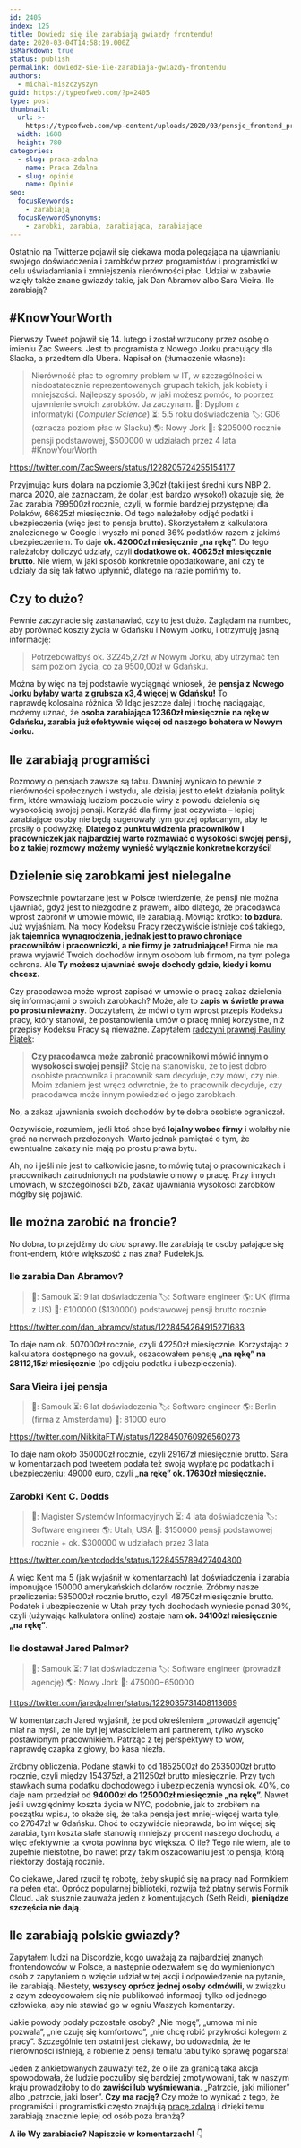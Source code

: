 ```yaml
---
id: 2405
index: 125
title: Dowiedz się ile zarabiają gwiazdy frontendu!
date: 2020-03-04T14:58:19.000Z
isMarkdown: true
status: publish
permalink: dowiedz-sie-ile-zarabiaja-gwiazdy-frontendu
authors:
  - michal-miszczyszyn
guid: https://typeofweb.com/?p=2405
type: post
thumbnail:
  url: >-
    https://typeofweb.com/wp-content/uploads/2020/03/pensje_frontend_programisci.png
  width: 1688
  height: 780
categories:
  - slug: praca-zdalna
    name: Praca Zdalna
  - slug: opinie
    name: Opinie
seo:
  focusKeywords:
    - zarabiają
  focusKeywordSynonyms:
    - zarobki, zarabia, zarabiająca, zarabiające
---
```


Ostatnio na Twitterze pojawił się ciekawa moda polegająca na ujawnianiu swojego doświadczenia i zarobków przez programistów i programistki w celu uświadamiania i zmniejszenia nierówności płac. Udział w zabawie wzięły także znane gwiazdy takie, jak Dan Abramov albo Sara Vieira. Ile zarabiają?

<!--more-->

## #KnowYourWorth

Pierwszy Tweet pojawił się 14. lutego i został wrzucony przez osobę o imieniu Zac Sweers. Jest to programista z Nowego Jorku pracujący dla Slacka, a przedtem dla Ubera. Napisał on (tłumaczenie własne):

> Nierówność płac to ogromny problem w IT, w szczególności w niedostatecznie reprezentowanych grupach takich, jak kobiety i mniejszości. Najlepszy sposób, w jaki możesz pomóc, to poprzez ujawnienie swoich zarobków. Ja zaczynam.
> 🏫: Dyplom z informatyki (_Computer Science_)
> ⏳: 5.5 roku doświadczenia
> 🏷: G06 (oznacza poziom płac w Slacku)
> 🌎: Nowy Jork
> 💸: $205000 rocznie pensji podstawowej, $500000 w udziałach przez 4 lata #KnowYourWorth

https://twitter.com/ZacSweers/status/1228205724255154177

Przyjmując kurs dolara na poziomie 3,90zł (taki jest średni kurs NBP 2. marca 2020, ale zaznaczam, że dolar jest bardzo wysoko!) okazuje się, że Zac zarabia 799500zł rocznie, czyli, w formie bardziej przystępnej dla Polaków, 66625zł miesięcznie. Od tego należałoby odjąć podatki i ubezpieczenia (więc jest to pensja brutto). Skorzystałem z kalkulatora znalezionego w Google i wyszło mi ponad 36% podatków razem z jakimś ubezpieczeniem. To daje **ok. 42000zł miesięcznie „na rękę”.** Do tego należałoby doliczyć udziały, czyli **dodatkowe ok. 40625zł miesięcznie brutto**. Nie wiem, w jaki sposób konkretnie opodatkowane, ani czy te udziały da się tak łatwo upłynnić, dlatego na razie pomińmy to.

## Czy to dużo?

Pewnie zaczynacie się zastanawiać, czy to jest dużo. Zaglądam na numbeo, aby porównać koszty życia w Gdańsku i Nowym Jorku, i otrzymuję jasną informację:

> Potrzebowałbyś ok. 32245,27zł w Nowym Jorku, aby utrzymać ten sam poziom życia, co za 9500,00zł w Gdańsku.

Można by więc na tej podstawie wyciągnąć wniosek, że **pensja z Nowego Jorku byłaby warta z grubsza x3,4 więcej w Gdańsku!** To naprawdę kolosalna różnica 😵 Idąc jeszcze dalej i trochę naciągając, możemy uznać, że **osoba zarabiająca 12360zł miesięcznie na rękę w Gdańsku, zarabia już efektywnie więcej od naszego bohatera w Nowym Jorku.**

## Ile zarabiają programiści

Rozmowy o pensjach zawsze są tabu. Dawniej wynikało to pewnie z nierówności społecznych i wstydu, ale dzisiaj jest to efekt działania polityk firm, które wmawiają ludziom poczucie winy z powodu dzielenia się wysokością swojej pensji. Korzyść dla firmy jest oczywista – lepiej zarabiające osoby nie będą sugerowały tym gorzej opłacanym, aby te prosiły o podwyżkę. **Dlatego z punktu widzenia pracowników i pracowniczek jak najbardziej warto rozmawiać o wysokości swojej pensji, bo z takiej rozmowy możemy wynieść wyłącznie konkretne korzyści!**

## Dzielenie się zarobkami jest nielegalne

Powszechnie powtarzane jest w Polsce twierdzenie, że pensji nie można ujawniać, gdyż jest to niezgodne z prawem, albo dlatego, że pracodawca wprost zabronił w umowie mówić, ile zarabiają. Mówiąc krótko: **to bzdura**. Już wyjaśniam. Na mocy Kodeksu Pracy rzeczywiście istnieje coś takiego, jak **tajemnica wynagrodzenia, jednak jest to prawo chroniące pracowników i pracowniczki, a nie firmy je zatrudniające!** Firma nie ma prawa wyjawić Twoich dochodów innym osobom lub firmom, na tym polega ochrona. Ale **Ty możesz ujawniać swoje dochody gdzie, kiedy i komu chcesz.**

Czy pracodawca może wprost zapisać w umowie o pracę zakaz dzielenia się informacjami o swoich zarobkach? Może, ale to **zapis w świetle prawa po prostu nieważny**. Doczytałem, że mówi o tym wprost przepis Kodeksu pracy, który stanowi, że postanowienia umów o pracę mniej korzystne, niż przepisy Kodeksu Pracy są nieważne. Zapytałem <a href="https://paulinapiatek.pl/" rel="noreferrer noopener">radczyni prawnej Pauliny Piątek</a>:

> **Czy pracodawca może zabronić pracownikowi mówić innym o wysokości swojej pensji?**
> Stoję na stanowisku, że to jest dobro osobiste pracownika i pracownik sam decyduje, czy mówi, czy nie. Moim zdaniem jest wręcz odwrotnie, że to pracownik decyduje, czy pracodawca może innym powiedzieć o jego zarobkach.

No, a zakaz ujawniania swoich dochodów by te dobra osobiste ograniczał.

Oczywiście, rozumiem, jeśli ktoś chce być **lojalny wobec firmy** i wolałby nie grać na nerwach przełożonych. Warto jednak pamiętać o tym, że ewentualne zakazy nie mają po prostu prawa bytu.

Ah, no i jeśli nie jest to całkowicie jasne, to mówię tutaj o pracowniczkach i pracownikach zatrudnionych na podstawie omowy o pracę. Przy innych umowach, w szczególności b2b, zakaz ujawniania wysokości zarobków mógłby się pojawić.

## Ile można zarobić na froncie?

No dobra, to przejdźmy do _clou_ sprawy. Ile zarabiają te osoby pałające się front-endem, które większość z nas zna? Pudelek.js.

### Ile zarabia Dan Abramov?

> 🏫: Samouk
> ⏳: 9 lat doświadczenia
> 🏷: Software engineer
> 🌎: UK (firma z US)
> 💸: £100000 ($130000) podstawowej pensji brutto rocznie

https://twitter.com/dan_abramov/status/1228454264915271683

To daje nam ok. 507000zł rocznie, czyli 42250zł miesięcznie. Korzystając z kalkulatora dostępnego na gov.uk, oszacowałem pensję **„na rękę” na 28112,15zł miesięcznie** (po odjęciu podatku i ubezpieczenia).

### Sara Vieira i jej pensja

> 🏫: Samouk
> ⏳: 6 lat doświadczenia
> 🏷: Software engineer
> 🌎: Berlin (firma z Amsterdamu)
> 💸: 81000 euro

https://twitter.com/NikkitaFTW/status/1228450760926560273

To daje nam około 350000zł rocznie, czyli 29167zł miesięcznie brutto. Sara w komentarzach pod tweetem podała też swoją wypłatę po podatkach i ubezpieczeniu: 49000 euro, czyli **„na rękę” ok. 17630zł miesięcznie.**

### Zarobki Kent C. Dodds

> 🏫: Magister Systemów Informacyjnych
> ⏳: 4 lata doświadczenia
> 🏷: Software engineer
> 🌎: Utah, USA
> 💸: $150000 pensji podstawowej rocznie + ok. $300000 w udziałach przez 3 lata

https://twitter.com/kentcdodds/status/1228455789427404800

A więc Kent ma 5 (jak wyjaśnił w komentarzach) lat doświadczenia i zarabia imponujące 150000 amerykańskich dolarów rocznie. Zróbmy nasze przeliczenia: 585000zł rocznie brutto, czyli 48750zł miesięcznie brutto. Podatek i ubezpieczenie w Utah przy tych dochodach wyniesie ponad 30%, czyli (używając kalkulatora online) zostaje nam **ok. 34100zł miesięcznie „na rękę”**.

### Ile dostawał Jared Palmer?

> 🏫: Samouk
> ⏳: 7 lat doświadczenia
> 🏷: Software engineer (prowadził agencję)
> 🌎: Nowy Jork
> 💸: $475000-$650000

https://twitter.com/jaredpalmer/status/1229035731408113669

W komentarzach Jared wyjaśnił, że pod określeniem „prowadził agencję” miał na myśli, że nie był jej właścicielem ani partnerem, tylko wysoko postawionym pracownikiem. Patrząc z tej perspektywy to wow, naprawdę czapka z głowy, bo kasa niezła.

Zróbmy obliczenia. Podane stawki to od 1852500zł do 2535000zł brutto rocznie, czyli między 154375zł, a 211250zł brutto miesięcznie. Przy tych stawkach suma podatku dochodowego i ubezpieczenia wynosi ok. 40%, co daje nam przedział od **94000zł do 125000zł miesięcznie „na rękę”.** Nawet jeśli uwzględnimy koszta życia w NYC, podobnie, jak to zrobiłem na początku wpisu, to okaże się, że taka pensja jest mniej-więcej warta tyle, co 27647zł w Gdańsku. Choć to oczywiście nieprawda, bo im więcej się zarabia, tym koszta stałe stanowią mniejszy procent naszego dochodu, a więc efektywnie ta kwota powinna być większa. O ile? Tego nie wiem, ale to zupełnie nieistotne, bo nawet przy takim oszacowaniu jest to pensja, którą niektórzy dostają rocznie.

Co ciekawe, Jared rzucił tę robotę, żeby skupić się na pracy nad Formikiem na pełen etat. Oprócz popularnej biblioteki, rozwija też płatny serwis Formik Cloud. Jak słusznie zauważa jeden z komentujących (Seth Reid), **pieniądze szczęścia nie dają**.

## Ile zarabiają polskie gwiazdy?

Zapytałem ludzi na Discordzie, kogo uważają za najbardziej znanych frontendowców w Polsce, a następnie odezwałem się do wymienionych osób z zapytaniem o wzięcie udział w tej akcji i odpowiedzenie na pytanie, ile zarabiają. Niestety, **wszyscy oprócz jednej osoby odmówili**, w związku z czym zdecydowałem się nie publikować informacji tylko od jednego człowieka, aby nie stawiać go w ogniu Waszych komentarzy.

Jakie powody podały pozostałe osoby? „Nie mogę”, „umowa mi nie pozwala”, „nie czuję się komfortowo”, „nie chcę robić przykrości kolegom z pracy”. Szczególnie ten ostatni jest ciekawy, bo udowadnia, że te nierówności istnieją, a robienie z pensji tematu tabu tylko sprawę pogarsza!

Jeden z ankietowanych zauważył też, że o ile za granicą taka akcja spowodowała, że ludzie poczuliby się bardziej zmotywowani, tak w naszym kraju prowadziłoby to do **zawiści lub wyśmiewania**. „Patrzcie, jaki milioner” albo „patrzcie, jaki loser”. **Czy ma rację?** Czy może to wynikać z tego, że programiści i programistki często znajdują [pracę zdalną](https://typeofweb.com/znajdz-prace-zdalna-tymi-serwisami/) i dzięki temu zarabiają znacznie lepiej od osób poza branżą?

**A ile Wy zarabiacie? Napiszcie w komentarzach!** 👇
